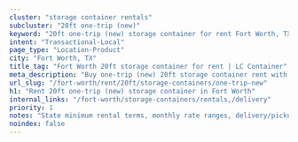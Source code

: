 ```yaml
---
cluster: "storage container rentals"
subcluster: "20ft one-trip (new)"
keyword: "20ft one-trip (new) storage container for rent Fort Worth, TX"
intent: "Transactional-Local"
page_type: "Location-Product"
city: "Fort Worth, TX"
title_tag: "Fort Worth 20ft storage container for rent | LC Container"
meta_description: "Buy one-trip (new) 20ft storage container rent with local delivery in Fort Worth, TX. LC Container — local Since 2003. Request a fast quote today."
url_slug: "/fort-worth/rent/20ft/storage-containers/one-trip-new"
h1: "Rent 20ft one-trip (new) storage container in Fort Worth"
internal_links: "/fort-worth/storage-containers/rentals,/delivery"
priority: 1
notes: "State minimum rental terms, monthly rate ranges, delivery/pickup fees, service area."
noindex: false
---
```


<!-- TODO: Add unique city/inventory copy, images, and internal links here. -->
